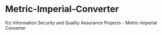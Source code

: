 # Metric-Imperial-Converter
fcc Information Security and Quality Assurance Projects - Metric-Imperial Converter
